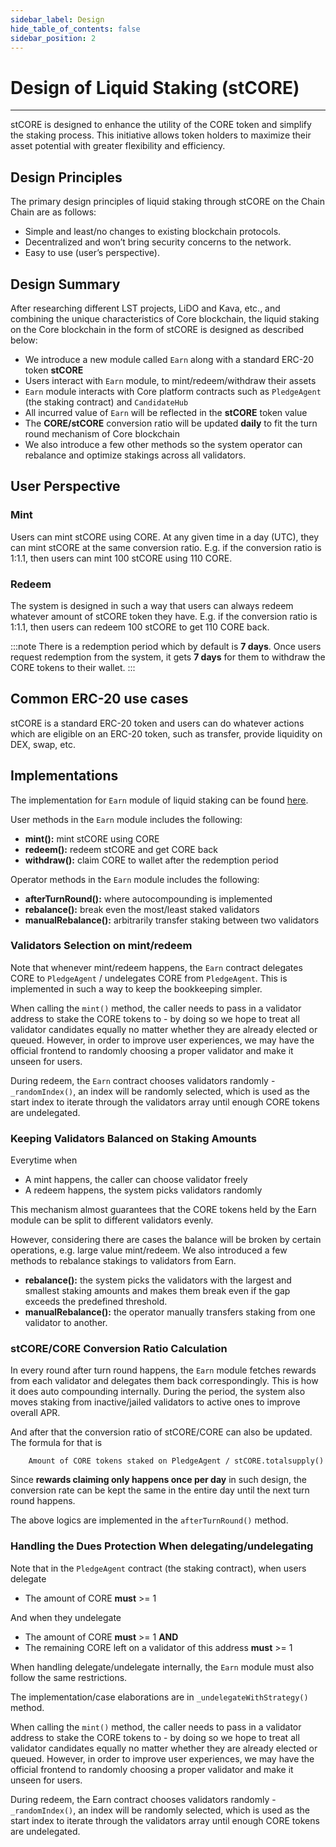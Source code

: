 ```yaml
---
sidebar_label: Design
hide_table_of_contents: false
sidebar_position: 2
---
```


# Design of Liquid Staking (stCORE)
---

stCORE is designed to enhance the utility of the CORE token and simplify the staking process. This initiative allows token holders to maximize their asset potential with greater flexibility and efficiency.

## Design Principles
The primary design principles of liquid staking through stCORE on the Chain Chain are as follows:

* Simple and least/no changes to existing blockchain protocols. 
* Decentralized and won’t bring security concerns to the network.
* Easy to use (user’s perspective).

## Design Summary

After researching different LST projects, LiDO and Kava, etc., and combining the unique characteristics of Core blockchain, the liquid staking on the Core blockchain in the form of stCORE is designed as described below:

* We introduce a new module called `Earn` along with a standard ERC-20 token **stCORE**
* Users interact with `Earn` module, to mint/redeem/withdraw their assets
* `Earn` module interacts with Core platform contracts such as `PledgeAgent` (the staking contract) and `CandidateHub`
* All incurred value of `Earn` will be reflected in the **stCORE** token value
* The **CORE/stCORE** conversion ratio will be updated **daily** to fit the turn round mechanism of Core blockchain
* We also introduce a few other methods so the system operator can rebalance and optimize stakings across all validators. 

## User Perspective

### Mint

Users can mint stCORE using CORE. At any given time in a day (UTC), they can mint stCORE at the same conversion ratio. E.g. if the conversion ratio is 1:1.1, then users can mint 100 stCORE using 110 CORE. 

### Redeem

The system is designed in such a way that users can always redeem whatever amount of stCORE token they have. E.g. if the conversion ratio is 1:1.1, then users can redeem 100 stCORE to get 110 CORE back. 

:::note 
There is a redemption period which by default is **7 days**. Once users request redemption from the system, it gets **7 days** for them to withdraw the CORE tokens to their wallet. 
:::

## Common ERC-20 use cases

stCORE is a standard ERC-20 token and users can do whatever actions which are eligible on an ERC-20 token, such as transfer, provide liquidity on DEX, swap, etc. 

## Implementations

The implementation for `Earn` module of liquid staking can be found [here](https://github.com/coredao-org/Earn/blob/main/contracts/Earn.sol).

User methods in the `Earn` module includes the following:
* **mint():** mint stCORE using CORE
* **redeem():** redeem stCORE and get CORE back
* **withdraw():** claim CORE to wallet after the redemption period

Operator methods in the `Earn` module includes the following:
* **afterTurnRound():** where autocompounding is implemented
* **rebalance():** break even the most/least staked validators
* **manualRebalance():** arbitrarily transfer staking between two validators

### Validators Selection on mint/redeem

Note that whenever mint/redeem happens, the `Earn` contract delegates CORE to `PledgeAgent` / undelegates CORE from `PledgeAgent`. This is implemented in such a way to keep the bookkeeping simpler. 

When calling the `mint()` method, the caller needs to pass in a validator address to stake the CORE tokens to - by doing so we hope to treat all validator candidates equally no matter whether they are already elected or queued. However, in order to improve user experiences, we may have the official frontend to randomly choosing a proper validator and make it unseen for users.  

During redeem, the `Earn` contract chooses validators randomly -  `_randomIndex()`, an index will be randomly selected, which is used as the start index to iterate through the validators array until enough CORE tokens are undelegated. 

### Keeping Validators Balanced on Staking Amounts

Everytime when 
* A mint happens, the caller can choose validator freely
* A redeem happens, the system picks validators randomly 

This mechanism almost guarantees that the CORE tokens held by the Earn module can be split to different validators evenly. 

However, considering there are cases the balance will be broken by certain operations, e.g. large value mint/redeem. We also introduced a few methods to rebalance stakings to validators from Earn.
* **rebalance():** the system picks the validators with the largest and smallest staking amounts and makes them break even if the gap exceeds the predefined threshold.  
* **manualRebalance():** the operator manually transfers staking from one validator to another. 

### stCORE/CORE Conversion Ratio Calculation

In every round after turn round happens, the `Earn` module fetches rewards from each validator and delegates them back correspondingly. This is how it does auto compounding internally. During the period, the system also moves staking from inactive/jailed validators to active ones to improve overall APR. 

And after that the conversion ratio of stCORE/CORE can also be updated. The formula for that is 

```
    Amount of CORE tokens staked on PledgeAgent / stCORE.totalsupply() 
```

Since **rewards claiming only happens once per day** in such design, the conversion rate can be kept the same in the entire day until the next turn round happens. 

The above logics are implemented in the `afterTurnRound()` method. 

### Handling the Dues Protection When delegating/undelegating

Note that in the `PledgeAgent` contract (the staking contract), when users delegate

* The amount of CORE **must** >= 1

And when they undelegate

* The amount of CORE **must** >= 1 **AND**
* The remaining CORE left on a validator of this address **must** >= 1

When handling delegate/undelegate internally, the `Earn` module must also follow the same restrictions. 

The implementation/case elaborations are in `_undelegateWithStrategy()` method. 

When calling the `mint()` method, the caller needs to pass in a validator address to stake the CORE tokens to - by doing so we hope to treat all validator candidates equally no matter whether they are already elected or queued. However, in order to improve user experiences, we may have the official frontend to randomly choosing a proper validator and make it unseen for users.  

During redeem, the Earn contract chooses validators randomly - ` _randomIndex()`, an index will be randomly selected, which is used as the start index to iterate through the validators array until enough CORE tokens are undelegated. 
